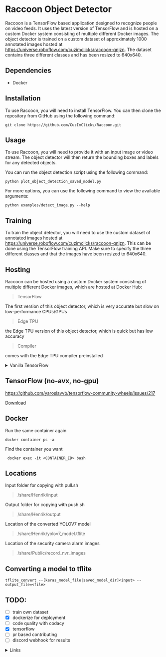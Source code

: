 # Raccoon Object Detector
Raccoon is a TensorFlow based application designed to recognize people on video feeds.
It uses the latest version of TensorFlow and is hosted on a custom Docker system 
consisting of multiple different Docker images. The object detector is trained on a 
custom dataset of approximately 1000 annotated images hosted at https://universe.roboflow.com/cuzimclicks/raccoon-qnjzn. 
The dataset contains three different classes and has been resized to 640x640.

## Dependencies
- Docker

## Installation
To use Raccoon, you will need to install TensorFlow. You can then clone the repository from GitHub using the following command:
```
git clone https://github.com/CuzImClicks/Raccoon.git
```

## Usage
To use Raccoon, you will need to provide it with an input image or video stream. The object detector will then return the bounding boxes and labels for any detected objects.

You can run the object detection script using the following command:

```
python plot_object_detection_saved_model.py
```
For more options, you can use the following command to view the available arguments:

```
python examples/detect_image.py --help
```

## Training
To train the object detector, you will need to use the custom dataset of annotated images hosted at https://universe.roboflow.com/cuzimclicks/raccoon-qnjzn. This can be done using the TensorFlow training API. Make sure to specify the three different classes and that the images have been resized to 640x640.

## Hosting
Raccoon can be hosted using a custom Docker system consisting of multiple different Docker images, which are hosted at Docker Hub:

> TensorFlow

The first version of this object detector, which is very accurate but slow on low-performance CPUs/GPUs
> Edge TPU

the Edge TPU version of this object detector, which is quick but has low accuracy
> Compiler
 
comes with the Edge TPU compiler preinstalled

<details>
<summary>Vanilla TensorFlow</summary>
Build the docker image

`docker build -t my-name/my-image .`

Run the docker image

`docker run --rm -i -t my-name/my-image bash`

In the bash command line run to start the program

`python plot_object_detection_saved_model.py`

To copy something(the final images) to or from a docker container

```bash
docker ps
docker cp <file path> <container id>:<destination path>
```
</details>

## TensorFlow (no-avx, no-gpu)
https://github.com/yaroslavvb/tensorflow-community-wheels/issues/217

[Download](https://doc-0s-a0-docs.googleusercontent.com/docs/securesc/5f65sii56chced822u4lor2pbohefi4i/dva7se5p115uie0jdv1es1sq2nkbucai/1670197125000/10382843425728757322/17942727790113938602/1T3WrRsiKBBqZn-LRaBQL6ulAQM-Unh3G?e=download&ax=AEKYgyStt5G864Wti50Rt5YGAAhdZ71dbTiVafx_QmB_LpttIVvxOsr8EBiN_nq49pZoHOSlhZlRLJ07uix14YCqnFR3gJ5aVoPcXolv_Lb0quTC7Gi9Ah-sqSlxc-dEVZ9AWTPGEp-X9n2Y8z9J0T-kjkQ4LzmbOvXYnzgtZVLjMW09EPUOcnVvL_P7zCv7GPi7kFnueyzu2nO_O5yszG5aqI2k3a8Sd9oCIQe9x8ojX-9cW8loPxWRc3xkn29-HEBIqr5qBUkOsFh2GQ4mHb3LWnBRKCfbdgnW4xLPRT88rr3SEL0cLjakX2F10_muHErek60jvFsAkylUTj5uwrhp1pQ0WnQWOEkMAlGLNgeNO5uC8EI1Y4fJJUyyaUQzY-2d_seiXwKxK5IbDsbGFnl1jxc8psC_WJhgBhynCsRrYSqNdDoXc0vXzwqvi2ED1BdL5FFwaITa405fIysYFRcAFcd7scL8vT1ekE0q5GT_J7K0duUL2k13y_7gLRJqhG8JS_xwreCY_AJRpAU8iRNyApYhnDXHDAkTdPHXgRBkaUODA33HKa3R32NpPAKZl5HuzN6GXHb-ERhLLIJF1rGFmXWko2uwkg8x2f5UErlA2Z6kRC10_ILsoEZnUVK2nmDVQRZrOxaWzRJIEa0HAKZJBc5NOdxtVDp1w_jOf-gN_1ZVJRTrzG9qKkY8GeNbYLBLnMFo0EBevT7ZtBCpqMFr2_tOCjXvhhRBepWHu4hanYymUOg8YVGri6kM7fTPMxb8h9eGedCLBplBd0vtZVJ-6twZVmYzKiUTWJqC5Y8B7NFsZbK8hF6obBTNDTQ1o5p_XZaUcnvXUOPL_EjoeOqTUnAQcDzA3at1R2okHOg85M8QEnnWfDu5GXV9BHVOrHZtDw&uuid=57e82a88-77a8-4b34-9c99-9c27b95c2048&authuser=0&nonce=uekp1hobqnm68&user=17942727790113938602&hash=hqbmb2jn1aal1v49ct94b73fqd3h61ag)


## Docker
Run the same container again

`docker container ps -a`

Find the container you want

` docker exec -it <CONTAINER_ID> bash`

## Locations
Input folder for copying with pull.sh
>/share/Henrik/input

Output folder for copying with push.sh 
>/share/Henrik/output

Location of the converted YOLOV7 model
>/share/Henrik/yolov7_model.tflite

Location of the security camera alarm images
>/share/Public/record_nvr_images

## Converting a model to tflite
```
tflite_convert --[keras_model_file|saved_model_dir]<input> --output_file=<file>
```




## TODO:
- [ ] train own dataset
- [x] dockerize for deployment
- [ ] code quality with codacy
- [x] tensorflow
- [ ] pr based contributing
- [ ] discord webhook for results

<details>
<summary>Links</summary>

### Problems

> '${\r' command not found
-> apt install dos2unix

### Links
<details>
<summary>usbipd</summary>

[usbipd docs](https://github.com/dorssel/usbipd-win)
[WSL support](https://github.com/dorssel/usbipd-win/wiki/WSL-support)
[Docker on wsl does not like having fun](https://github.com/dorssel/usbipd-win/issues/264)
</details>

<details>
<summary>YOLO V7</summary>

[Converting YOLO V7](https://medium.com/geekculture/converting-yolo-v7-to-tensorflow-lite-for-mobile-deployment-ebc1103e8d1e)

[Converting TensorFlow model to Edge TPU model](https://coral.ai/docs/edgetpu/models-intro)

[Converting TensorFlow models to Tflite](https://www.tensorflow.org/lite/models/convert)

[jveitchmichaelis/edgetpu-yolo](https://github.com/jveitchmichaelis/edgetpu-yolo)

[EdgeTPU Compiler](https://coral.ai/docs/edgetpu/compiler/)
</details>

<details>
<summary>Retraining models</summary>

[Retraining TensorFlow models](https://blog.tensorflow.org/2021/07/real-world-ml-with-coral-manufacturing.html)

[Retrain EdgeTPU model](https://coral.ai/docs/edgetpu/retrain-detection/)
</details>

<details>
<summary>List of Models</summary>

[List of EdgeTPU compatible models](https://coral.ai/models/object-detection/)

[TensorFlow Hub](https://tfhub.dev/s?module-type=image-object-detection)
</details>


</details>